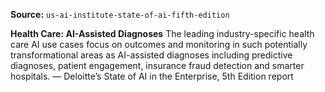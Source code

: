 **Source:** `us-ai-institute-state-of-ai-fifth-edition`

**Health Care: AI-Assisted Diagnoses**
The leading industry-specific health care AI use cases focus on outcomes and monitoring in such potentially transformational areas as AI-assisted diagnoses including predictive diagnoses, patient engagement, insurance fraud detection and smarter hospitals.
— Deloitte’s State of AI in the Enterprise, 5th Edition report
